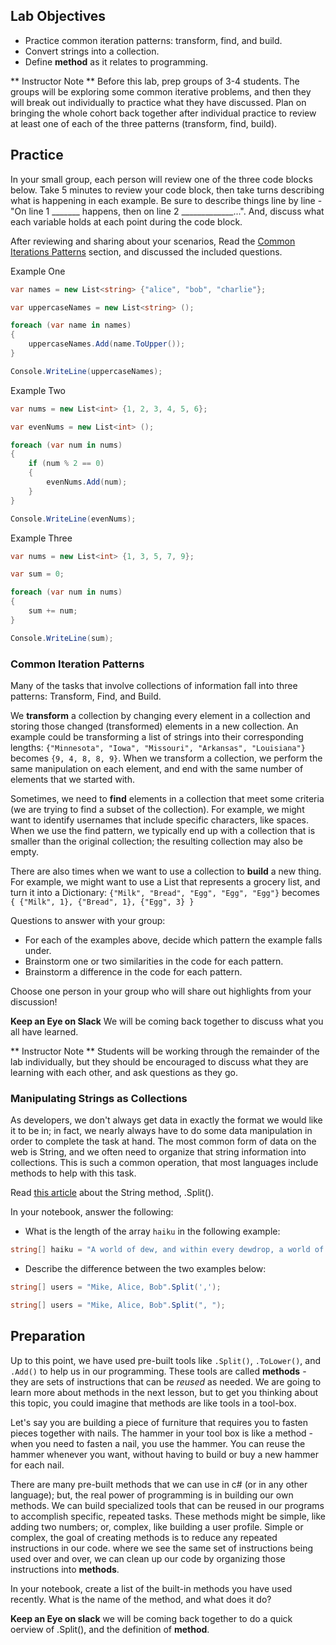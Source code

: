 ## Lab Objectives
* Practice common iteration patterns: transform, find, and build.
* Convert strings into a collection.
* Define **method** as it relates to programming.

** Instructor Note ** Before this lab, prep groups of 3-4 students.  The groups will be exploring some common iterative problems, and then they will break out individually to practice what they have discussed.  Plan on bringing the whole cohort back together after individual practice to review at least one of each of the three patterns (transform, find, build).

## Practice

In your small group, each person will review one of the three code blocks below.  Take 5 minutes to review your code block, then take turns describing what is happening in each example.  Be sure to describe things line by line - "On line 1 _______ happens, then on line 2 _____________...". And, discuss what each variable holds at each point during the code block.

After reviewing and sharing about your scenarios, Read the [Common Iterations Patterns](#common-iteration-patterns) section, and discussed the included questions.

Example One
```c#
var names = new List<string> {"alice", "bob", "charlie"};

var uppercaseNames = new List<string> ();

foreach (var name in names)
{
    uppercaseNames.Add(name.ToUpper());
}

Console.WriteLine(uppercaseNames);
```

Example Two
```c#
var nums = new List<int> {1, 2, 3, 4, 5, 6};

var evenNums = new List<int> ();

foreach (var num in nums)
{
    if (num % 2 == 0)
    {
        evenNums.Add(num);
    }
}

Console.WriteLine(evenNums);
```

Example Three
```c#
var nums = new List<int> {1, 3, 5, 7, 9};

var sum = 0;

foreach (var num in nums)
{
    sum += num;
}

Console.WriteLine(sum);
```

### Common Iteration Patterns

Many of the tasks that involve collections of information fall into three patterns: Transform, Find, and Build.

We **transform** a collection by changing every element in a collection and storing those changed (transformed) elements in a new collection.  An example could be transforming a list of strings into their corresponding lengths: ```{"Minnesota", "Iowa", "Missouri", "Arkansas", "Louisiana"}``` becomes ```{9, 4, 8, 8, 9}```. When we transform a collection, we perform the same manipulation on each element, and end with the same number of elements that we started with.

Sometimes, we need to **find** elements in a collection that meet some criteria (we are trying to find a subset of the collection).  For example, we might want to identify usernames that include specific characters, like spaces.  When we use the find pattern, we typically end up with a collection that is smaller than the original collection; the resulting collection may also be empty.

There are also times when we want to use a collection to **build** a new thing.  For example, we might want to use a List that represents a grocery list, and turn it into a Dictionary: ```{"Milk", "Bread", "Egg", "Egg", "Egg"}``` becomes ```{ {"Milk", 1}, {"Bread", 1}, {"Egg", 3} }```

Questions to answer with your group:
* For each of the examples above, decide which pattern the example falls under.
* Brainstorm one or two similarities in the code for each pattern.
* Brainstorm a difference in the code for each pattern.

Choose one person in your group who will share out highlights from your discussion!

**Keep an Eye on Slack** We will be coming back together to discuss what you all have learned.

** Instructor Note ** Students will be working through the remainder of the lab individually, but they should be encouraged to discuss what they are learning with each other, and ask questions as they go.

### Manipulating Strings as Collections

As developers, we don't always get data in exactly the format we would like it to be in; in fact, we nearly always have to do some data manipulation in order to complete the task at hand.  The most common form of data on the web is String, and we often need to organize that string information into collections.  This is such a common operation, that most languages include methods to help with this task.

Read [this article](https://docs.microsoft.com/en-us/dotnet/csharp/how-to/parse-strings-using-split) about the String method, .Split().

In your notebook, answer the following:
* What is the length of the array `haiku` in the following example:
```c#
string[] haiku = "A world of dew, and within every dewdrop, a world of struggle".Split(", ");
```
* Describe the difference between the two examples below:
```c#
string[] users = "Mike, Alice, Bob".Split(',');
```
```c#
string[] users = "Mike, Alice, Bob".Split(", ");
```

## Preparation

Up to this point, we have used pre-built tools like `.Split()`,  `.ToLower()`, and `.Add()` to help us in our programming.  These tools are called **methods** - they are sets of instructions that can be _reused_ as needed.  We are going to learn more about methods in the next lesson, but to get you thinking about this topic, you could imagine that methods are like tools in a tool-box.  

Let's say you are building a piece of furniture that requires you to fasten pieces together with nails.  The hammer in your tool box is like a method - when you need to fasten a nail, you use the hammer.  You can reuse the hammer whenever you want, without having to build or buy a new hammer for each nail.

There are many pre-built methods that we can use in c# (or in any other language); but, the real power of programming is in building our own methods.   We can build specialized tools that can be reused in our programs to accomplish specific, repeated tasks.  These methods might be simple, like adding two numbers; or, complex, like building a user profile. Simple or complex, the goal of creating methods is to reduce any repeated instructions in our code.  where we see the same set of instructions being used over and over, we can clean up our code by organizing those instructions into **methods**.

In your notebook, create a list of the built-in methods you have used recently.  What is the name of the method, and what does it do?

**Keep an Eye on slack** we will be coming back together to do a quick oerview of .Split(), and the definition of **method**.

